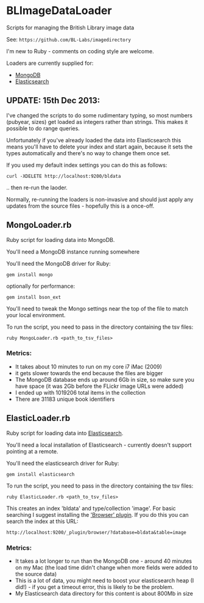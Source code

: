 BLImageDataLoader
=================

Scripts for managing the British Library image data

See: `https://github.com/BL-Labs/imagedirectory`

I'm new to Ruby - comments on coding style are welcome.

Loaders are currently supplied for:

- [MongoDB](#mongodb)
- [Elasticsearch](#elasticsearch)

UPDATE: 15th Dec 2013:
-----------------

I've changed  the scripts to do some rudimentary typing, so most numbers (pubyear, sizes)
get loaded as integers rather than strings. This makes it possible to do range queries.

Unfortunately if you've already loaded the data into Elasticsearch this means
you'll have to delete your index and start again, because it sets the types automatically
and there's no way to change them once set.

If you used my default index settings you can do this as follows:

    curl -XDELETE http://localhost:9200/bldata

.. then re-run the laoder.

Normally, re-running the loaders is non-invasive and should just apply any updates from
the source files - hopefully this is a once-off.


<a name='mongodb'></a>
MongoLoader.rb
--------------

Ruby script for loading data into MongoDB.

You'll need a MongoDB instance running somewhere

You'll need the MongoDB driver for Ruby:

    gem install mongo
    
optionally for performance: 

    gem install bson_ext 

You'll need to tweak the Mongo settings near the top of the file to match your
local environment.

To run the script, you need to pass in the directory containing the tsv files:

    ruby MongoLoader.rb <path_to_tsv_files>

### Metrics:
- It takes about 10 minutes to run on my core i7 iMac (2009) 
- it gets slower towards the end because the files are bigger
- The MongoDB database ends up around 6Gb in size, 
so make sure you have space (it was 2Gb before the FLickr image URLs were added)
- I ended up with 1019206 total items in the collection
- There are 31183 unique book identifiers

<a name='elasticsearch'></a>
ElasticLoader.rb
----------------

Ruby script for loading data into [Elasticsearch](http://www.elasticsearch.org/).

You'll need a local installation of Elasticsearch - currently doesn't support pointing
at a remote.

You'll need the elasticsearch driver for Ruby:

    gem install elasticsearch
    
To run the script, you need to pass in the directory containing the tsv files:

    ruby ElasticLoader.rb <path_to_tsv_files>

This creates an index 'bldata' and type/collection 'image'. For basic searching I suggest
installing the ['Browser' plugin](https://github.com/OlegKunitsyn/elasticsearch-browser).
If you do this you can search the index at this URL:

    http://localhost:9200/_plugin/browser/?database=bldata&table=image

### Metrics:
- It takes a lot longer to run than the MongoDB one - around 40 minutes on my Mac (the
load time didn't change when more fields were added to the source data)
- This is a lot of data, you might need to boost your elasticsearch heap (I did!) - if 
you get a timeout error, this is likely to be the problem.
- My Elasticsearch data directory for this content is about 800Mb in size



